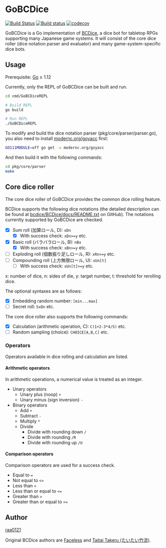 # GoBCDice

[![Build Status](https://travis-ci.org/raa0121/GoBCDice.svg?branch=master)](https://travis-ci.org/raa0121/GoBCDice)
[![Build status](https://ci.appveyor.com/api/projects/status/4gl47493rao9t4b8/branch/master?svg=true)](https://ci.appveyor.com/project/raa0121/gobcdice/branch/master)
[![codecov](https://codecov.io/gh/raa0121/GoBCDice/branch/master/graph/badge.svg)](https://codecov.io/gh/raa0121/GoBCDice)

GoBCDice is a Go implementation of [BCDice](https://github.com/bcdice/BCDice),
a dice bot for tabletop RPGs supporting many Japanese game systems.
It will consist of the core dice roller (dice notation parser and evaluator) and
many game-system-specific dice bots.

## Usage

Prerequisite: [Go](https://golang.org/dl/) &ge; 1.12

Currently, only the REPL of GoBCDice can be built and run.

```bash
cd cmd/GoBCDiceREPL

# Build REPL
go build

# Run REPL
./GoBCDiceREPL
```

To modify and build the dice notation parser (pkg/core/parser/parser.go),
you also need to install [modernc.org/goyacc](https://godoc.org/modernc.org/goyacc)
first:

```bash
GO111MODULE=off go get -u modernc.org/goyacc
```

And then build it with the following commands:

```bash
cd pkg/core/parser
make
```

## Core dice roller

The core dice roller of GoBCDice provides the common dice rolling feature.

BCDice supports the following dice notations (the detailed description can be found
at [bcdice/BCDice/docs/README.txt](https://github.com/bcdice/BCDice/tree/master/docs)
on GitHub).
The notations currently supported by GoBCDice are checked.

* [x] Sum roll (加算ロール, D): `xDn`
    * [x] With success check: `xDn>=y` etc.
* [x] Basic roll (バラバラロール, B): `nBx`
    * [x] With success check: `xBn>=y` etc.
* [ ] Exploding roll (個数振り足しロール, R): `xRn>=y` etc.
* [ ] Compounding roll (上方無限ロール, U): `xUn[t]`
    * [ ] With success check: `xUn[t]>=y` etc.

x: number of dice, n: sides of die, y: target number, t: threshold for rerolling dice.

The optional syntaxes are as follows:

* [x] Embedding random number: `[min...max]`
* [ ] Secret roll: `SxDn` etc.

The core dice roller also supports the following commands:

* [x] Calculation (arithmetic operation, C): `C(1+2-3*4/5)` etc.
* [ ] Random sampling (choice): `CHOICE[A,B,C]` etc.

### Operators

Operators available in dice rolling and calculation are listed.

#### Arithmetic operators

In arithmetic operations, a numerical value is treated as an integer.

* Unary operators
    * Unary plus (noop) `+`
    * Unary minus (sign inversion) `-`
* Binary operators
    * Add `+`
    * Subtract `-`
    * Multiply `*`
    * Divide
        * Divide with rounding down `/`
        * Divide with rounding `/R`
        * Divide with rounding up `/U`

#### Comparison operators

Comparison operators are used for a success check.

* Equal to `=`
* Not equal to `<>`
* Less than `<`
* Less than or equal to `<=`
* Greater than `>`
* Greater than or equal to `>=`

## Author

[raa0121](https://twitter.com/raa0121)

Original BCDice authors are [Faceless](https://twitter.com/Faceless192x) and
[Taitai Takeru (たいたい竹流)](https://twitter.com/torgtaitai).
